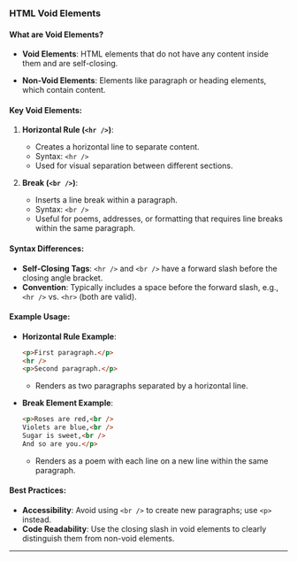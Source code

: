 ### HTML Void Elements

#### What are Void Elements?

- **Void Elements**: HTML elements that do not have any content inside them and are self-closing.

- **Non-Void Elements**: Elements like paragraph or heading elements, which contain content.

#### Key Void Elements:

1. **Horizontal Rule (`<hr />`)**:
   - Creates a horizontal line to separate content.
   - Syntax: `<hr />`
   - Used for visual separation between different sections.

2. **Break (`<br />`)**:

   - Inserts a line break within a paragraph.
   - Syntax: `<br />`
   - Useful for poems, addresses, or formatting that requires line breaks within the same paragraph.

#### Syntax Differences:

- **Self-Closing Tags**: `<hr />` and `<br />` have a forward slash before the closing angle bracket.
- **Convention**: Typically includes a space before the forward slash, e.g., `<hr />` vs. `<hr>` (both are valid).

#### Example Usage:

- **Horizontal Rule Example**:
  ```html
  <p>First paragraph.</p>
  <hr />
  <p>Second paragraph.</p>
  ```

  - Renders as two paragraphs separated by a horizontal line.

- **Break Element Example**:

  ```html
  <p>Roses are red,<br />
  Violets are blue,<br />
  Sugar is sweet,<br />
  And so are you.</p>
  ```

  - Renders as a poem with each line on a new line within the same paragraph.



#### Best Practices:

- **Accessibility**: Avoid using `<br />` to create new paragraphs; use `<p>` instead.
- **Code Readability**: Use the closing slash in void elements to clearly distinguish them from non-void elements.

---
